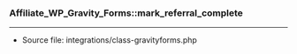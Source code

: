 ### Affiliate_WP_Gravity_Forms::mark_referral_complete

----

- Source file: integrations/class-gravityforms.php
